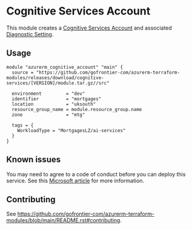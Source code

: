 # Cognitive Services Account

This module creates a [Cognitive Services Account](https://registry.terraform.io/providers/hashicorp/azurerm/latest/docs/resources/cognitive_account) and associated [Diagnostic Setting](https://registry.terraform.io/providers/hashicorp/azurerm/latest/docs/resources/monitor_diagnostic_setting).

## Usage

```hcl
module "azurerm_cognitive_account" "main" {
  source = "https://github.com/gofrontier-com/azurerm-terraform-modules/releases/download/cognitive-services/[VERSION]/module.tar.gz//src"

  environment         = "dev"
  identifier          = "mortgages"
  location            = "uksouth"
  resource_group_name = module.resource_group.name
  zone                = "mtg"

  tags = {
    WorkloadType = "MortgagesLZ/ai-services"
  }
}
```

## Known issues

You may need to agree to a code of conduct before you can deploy this service. See this [Microsoft article](https://learn.microsoft.com/en-us/legal/cognitive-services/openai/code-of-conduct) for more information.

## Contributing

See <https://github.com/gofrontier-com/azurerm-terraform-modules/blob/main/README.rst#contributing>.

